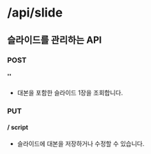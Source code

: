 # /api/slide

## 슬라이드를 관리하는 API

### POST
#### ''
* 대본을 포함한 슬라이드 1장을 조회합니다.
### PUT
#### / script
* 슬라이드에 대본을 저장하거나 수정할 수 있습니다.
